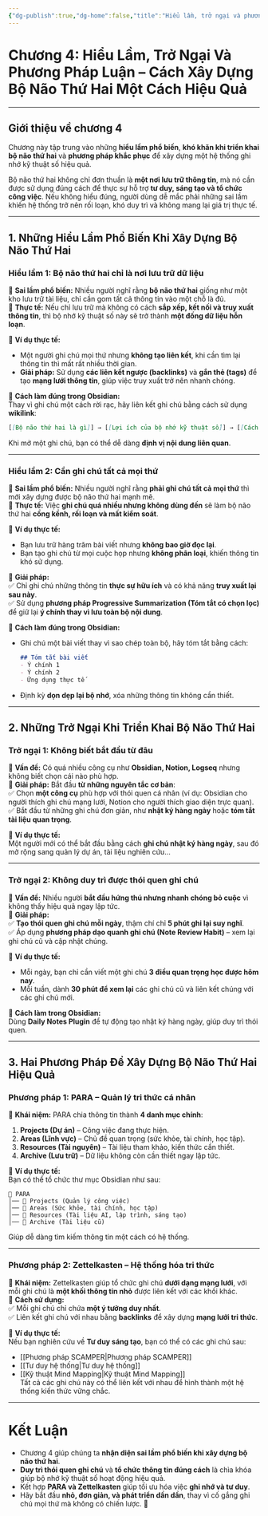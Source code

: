 ```yaml
---
{"dg-publish":true,"dg-home":false,"title":"Hiểu lầm, trở ngại và phương pháp luận","date":"2025-01-31","tags":["book","books/bo-nao-thu-hai"],"dg-path":"Books/Bộ Não Thứ Hai - Đồ Tử Bái/Chương 4 - Hiểu lầm, trở ngại và phương pháp luận.md","permalink":"/books/bo-nao-thu-hai-do-tu-bai/chuong-4-hieu-lam-tro-ngai-va-phuong-phap-luan/","dgPassFrontmatter":true,"updated":"2025-01-31T14:14:32.998+07:00"}
---
```


# **Chương 4: Hiểu Lầm, Trở Ngại Và Phương Pháp Luận – Cách Xây Dựng Bộ Não Thứ Hai Một Cách Hiệu Quả**
---

## **Giới thiệu về chương 4**

Chương này tập trung vào những **hiểu lầm phổ biến**, **khó khăn khi triển khai bộ não thứ hai** và **phương pháp khắc phục** để xây dựng một hệ thống ghi nhớ kỹ thuật số hiệu quả.

Bộ não thứ hai không chỉ đơn thuần là **một nơi lưu trữ thông tin**, mà nó cần được sử dụng đúng cách để thực sự hỗ trợ **tư duy, sáng tạo và tổ chức công việc**. Nếu không hiểu đúng, người dùng dễ mắc phải những sai lầm khiến hệ thống trở nên rối loạn, khó duy trì và không mang lại giá trị thực tế.

---

## **1. Những Hiểu Lầm Phổ Biến Khi Xây Dựng Bộ Não Thứ Hai**

### **Hiểu lầm 1: Bộ não thứ hai chỉ là nơi lưu trữ dữ liệu**

📌 **Sai lầm phổ biến:** Nhiều người nghĩ rằng **bộ não thứ hai** giống như một kho lưu trữ tài liệu, chỉ cần gom tất cả thông tin vào một chỗ là đủ.  
📌 **Thực tế:** Nếu chỉ lưu trữ mà không có cách **sắp xếp, kết nối và truy xuất thông tin**, thì bộ nhớ kỹ thuật số này sẽ trở thành **một đống dữ liệu hỗn loạn**.

🔹 **Ví dụ thực tế:**

- Một người ghi chú mọi thứ nhưng **không tạo liên kết**, khi cần tìm lại thông tin thì mất rất nhiều thời gian.
- **Giải pháp:** Sử dụng **các liên kết ngược (backlinks)** và **gắn thẻ (tags)** để tạo **mạng lưới thông tin**, giúp việc truy xuất trở nên nhanh chóng.

🔹 **Cách làm đúng trong Obsidian:**  
Thay vì ghi chú một cách rời rạc, hãy liên kết ghi chú bằng cách sử dụng **wikilink**:

```markdown
[[Bộ não thứ hai là gì]] → [[Lợi ích của bộ nhớ kỹ thuật số]] → [[Cách tổ chức ghi chú hiệu quả]]
```

Khi mở một ghi chú, bạn có thể dễ dàng **định vị nội dung liên quan**.

---

### **Hiểu lầm 2: Cần ghi chú tất cả mọi thứ**

📌 **Sai lầm phổ biến:** Nhiều người nghĩ rằng **phải ghi chú tất cả mọi thứ** thì mới xây dựng được bộ não thứ hai mạnh mẽ.  
📌 **Thực tế:** Việc **ghi chú quá nhiều nhưng không dùng đến** sẽ làm bộ não thứ hai **cồng kềnh, rối loạn và mất kiểm soát**.

🔹 **Ví dụ thực tế:**

- Bạn lưu trữ hàng trăm bài viết nhưng **không bao giờ đọc lại**.
- Bạn tạo ghi chú từ mọi cuộc họp nhưng **không phân loại**, khiến thông tin khó sử dụng.

🔹 **Giải pháp:**  
✅ Chỉ ghi chú những thông tin **thực sự hữu ích** và có khả năng **truy xuất lại sau này**.  
✅ Sử dụng **phương pháp Progressive Summarization (Tóm tắt có chọn lọc)** để giữ lại **ý chính thay vì lưu toàn bộ nội dung**.

🔹 **Cách làm đúng trong Obsidian:**

- Ghi chú một bài viết thay vì sao chép toàn bộ, hãy tóm tắt bằng cách:
    
    ```markdown
    ## Tóm tắt bài viết
    - Ý chính 1
    - Ý chính 2
    - Ứng dụng thực tế
    ```
    
- Định kỳ **dọn dẹp lại bộ nhớ**, xóa những thông tin không cần thiết.

---

## **2. Những Trở Ngại Khi Triển Khai Bộ Não Thứ Hai**

### **Trở ngại 1: Không biết bắt đầu từ đâu**

📌 **Vấn đề:** Có quá nhiều công cụ như **Obsidian, Notion, Logseq** nhưng không biết chọn cái nào phù hợp.  
📌 **Giải pháp:** Bắt đầu **từ những nguyên tắc cơ bản**:  
✅ Chọn **một công cụ** phù hợp với thói quen cá nhân (ví dụ: Obsidian cho người thích ghi chú mạng lưới, Notion cho người thích giao diện trực quan).  
✅ Bắt đầu từ những ghi chú đơn giản, như **nhật ký hàng ngày** hoặc **tóm tắt tài liệu quan trọng**.

🔹 **Ví dụ thực tế:**  
Một người mới có thể bắt đầu bằng cách **ghi chú nhật ký hàng ngày**, sau đó mở rộng sang quản lý dự án, tài liệu nghiên cứu...

---

### **Trở ngại 2: Không duy trì được thói quen ghi chú**

📌 **Vấn đề:** Nhiều người **bắt đầu hứng thú nhưng nhanh chóng bỏ cuộc** vì không thấy hiệu quả ngay lập tức.  
📌 **Giải pháp:**  
✅ **Tạo thói quen ghi chú mỗi ngày**, thậm chí chỉ **5 phút ghi lại suy nghĩ**.  
✅ Áp dụng **phương pháp dạo quanh ghi chú (Note Review Habit)** – xem lại ghi chú cũ và cập nhật chúng.

🔹 **Ví dụ thực tế:**

- Mỗi ngày, bạn chỉ cần viết một ghi chú **3 điều quan trọng học được hôm nay**.
- Mỗi tuần, dành **30 phút để xem lại** các ghi chú cũ và liên kết chúng với các ghi chú mới.

🔹 **Cách làm trong Obsidian:**  
Dùng **Daily Notes Plugin** để tự động tạo nhật ký hàng ngày, giúp duy trì thói quen.

---

## **3. Hai Phương Pháp Để Xây Dựng Bộ Não Thứ Hai Hiệu Quả**

### **Phương pháp 1: PARA – Quản lý tri thức cá nhân**

📌 **Khái niệm:** PARA chia thông tin thành **4 danh mục chính**:

1. **Projects (Dự án)** – Công việc đang thực hiện.
2. **Areas (Lĩnh vực)** – Chủ đề quan trọng (sức khỏe, tài chính, học tập).
3. **Resources (Tài nguyên)** – Tài liệu tham khảo, kiến thức cần thiết.
4. **Archive (Lưu trữ)** – Dữ liệu không còn cần thiết ngay lập tức.

🔹 **Ví dụ thực tế:**  
Bạn có thể tổ chức thư mục Obsidian như sau:

```
📂 PARA
│── 📂 Projects (Quản lý công việc)
│── 📂 Areas (Sức khỏe, tài chính, học tập)
│── 📂 Resources (Tài liệu AI, lập trình, sáng tạo)
│── 📂 Archive (Tài liệu cũ)
```

Giúp dễ dàng tìm kiếm thông tin một cách có hệ thống.

---

### **Phương pháp 2: Zettelkasten – Hệ thống hóa tri thức**

📌 **Khái niệm:** Zettelkasten giúp tổ chức ghi chú **dưới dạng mạng lưới**, với mỗi ghi chú là **một khối thông tin nhỏ** được liên kết với các khối khác.  
📌 **Cách sử dụng:**  
✅ Mỗi ghi chú chỉ chứa **một ý tưởng duy nhất**.  
✅ Liên kết ghi chú với nhau bằng **backlinks** để xây dựng **mạng lưới tri thức**.

🔹 **Ví dụ thực tế:**  
Nếu bạn nghiên cứu về **Tư duy sáng tạo**, bạn có thể có các ghi chú sau:

- [[Phương pháp SCAMPER\|Phương pháp SCAMPER]]
- [[Tư duy hệ thống\|Tư duy hệ thống]]
- [[Kỹ thuật Mind Mapping\|Kỹ thuật Mind Mapping]]  
    Tất cả các ghi chú này có thể liên kết với nhau để hình thành một hệ thống kiến thức vững chắc.

---

# **Kết Luận**

- Chương 4 giúp chúng ta **nhận diện sai lầm phổ biến khi xây dựng bộ não thứ hai**.
- **Duy trì thói quen ghi chú** và **tổ chức thông tin đúng cách** là chìa khóa giúp bộ nhớ kỹ thuật số hoạt động hiệu quả.
- Kết hợp **PARA và Zettelkasten** giúp tối ưu hóa việc **ghi nhớ và tư duy**.
- Hãy bắt đầu **nhỏ, đơn giản, và phát triển dần dần**, thay vì cố gắng ghi chú mọi thứ mà không có chiến lược. 🚀
